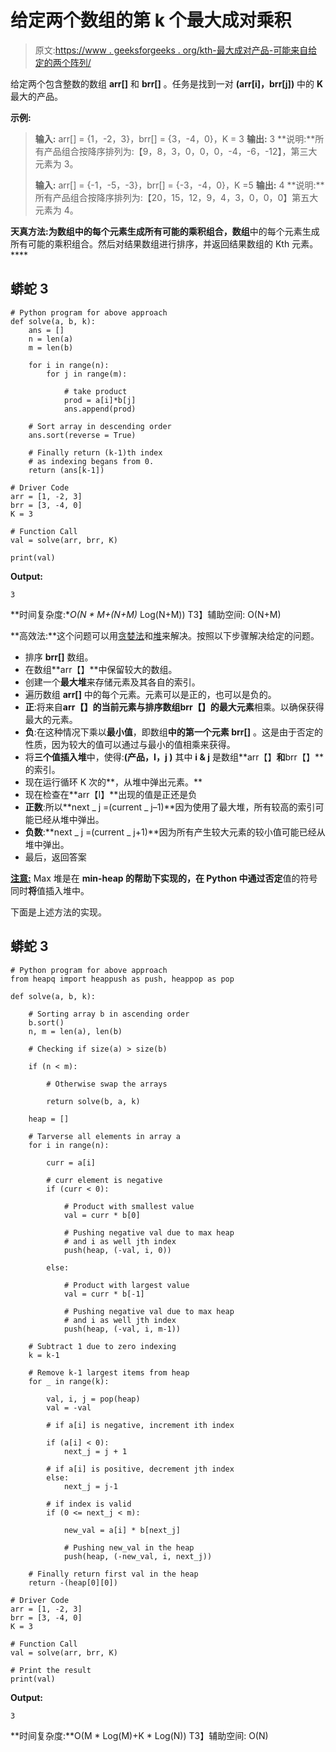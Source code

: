 # 给定两个数组的第 k 个最大成对乘积

> 原文:[https://www . geeksforgeeks . org/kth-最大成对产品-可能来自给定的两个阵列/](https://www.geeksforgeeks.org/kth-largest-pairwise-product-possible-from-given-two-arrays/)

给定两个包含整数的数组 **arr[]** 和 **brr[]** 。任务是找到一对 **(arr[i]，brr[j])** 中的 **K** 最大的产品。

**示例:**

> **输入:** arr[] = {1，-2，3}，brr[] = {3，-4，0}，K = 3
> **输出:** 3
> **说明:**所有产品组合按降序排列为:【9，8，3，0，0，0，-4，-6，-12】，第三大元素为 3。
> 
> **输入:** arr[] = {-1，-5，-3}，brr[] = {-3，-4，0}，K =5
> **输出:** 4
> **说明:**所有产品组合按降序排列为:【20，15，12，9，4，3，0，0，0】第五大元素为 4。

**天真方法:**为数组**中的每个元素生成所有可能的乘积组合，数组**中的每个元素生成所有可能的乘积组合。然后对结果数组进行排序，并返回结果数组的 Kth 元素。****

## 蟒蛇 3

```
# Python program for above approach
def solve(a, b, k):
    ans = []
    n = len(a)
    m = len(b)

    for i in range(n):
        for j in range(m):

            # take product
            prod = a[i]*b[j]
            ans.append(prod)

    # Sort array in descending order
    ans.sort(reverse = True)

    # Finally return (k-1)th index
    # as indexing begans from 0.
    return (ans[k-1])

# Driver Code
arr = [1, -2, 3]
brr = [3, -4, 0]
K = 3

# Function Call
val = solve(arr, brr, K)

print(val)
```

**Output:**

```
3

```

**时间复杂度:**O(N * M+(N+M)* Log(N+M))
T3】辅助空间: O(N+M)

**高效法:**这个问题可以用[贪婪法](https://www.geeksforgeeks.org/greedy-algorithms/)和[堆](https://www.geeksforgeeks.org/heap-sort/)来解决。按照以下步骤解决给定的问题。

*   排序 **brr[]** 数组。
*   在数组**arr【】**中保留较大的数组。
*   创建一个**最大堆**来存储元素及其各自的索引。
*   遍历数组 **arr[]** 中的每个元素。元素可以是正的，也可以是负的。
*   **正**:将来自**arr【】**的当前元素与排序数组**brr【】**的**最大元素**相乘。以确保获得最大的元素。
*   **负**:在这种情况下乘以**最小值**，即数组**中的第一个元素 brr[]** 。这是由于否定的性质，因为较大的值可以通过与最小的值相乘来获得。
*   将**三个值插入堆**中，使得:**(产品，I，j )** 其中 **i & j** 是数组**arr【】**和**brr【】**的索引。
*   现在运行循环 K 次的**，从堆中弹出元素。**
*   现在检查在**arr【I】**出现的值是正还是负
*   **正数**:所以**next _ j =(current _ j–1)**因为使用了最大堆，所有较高的索引可能已经从堆中弹出。
*   **负数**:**next _ j =(current _ j+1)**因为所有产生较大元素的较小值可能已经从堆中弹出。
*   最后，返回答案

**<u>注意:</u>** Max 堆是在 **min-heap 的帮助下实现的，在 Python 中通过否定**值的符号同时**将**值插入堆中。

下面是上述方法的实现。

## 蟒蛇 3

```
# Python program for above approach
from heapq import heappush as push, heappop as pop

def solve(a, b, k):

    # Sorting array b in ascending order
    b.sort()
    n, m = len(a), len(b)

    # Checking if size(a) > size(b)

    if (n < m):

        # Otherwise swap the arrays

        return solve(b, a, k)

    heap = []

    # Tarverse all elements in array a
    for i in range(n):

        curr = a[i]

        # curr element is negative
        if (curr < 0):

            # Product with smallest value
            val = curr * b[0]

            # Pushing negative val due to max heap
            # and i as well jth index
            push(heap, (-val, i, 0))

        else:

            # Product with largest value
            val = curr * b[-1]

            # Pushing negative val due to max heap
            # and i as well jth index
            push(heap, (-val, i, m-1))

    # Subtract 1 due to zero indexing
    k = k-1

    # Remove k-1 largest items from heap
    for _ in range(k):

        val, i, j = pop(heap)
        val = -val

        # if a[i] is negative, increment ith index

        if (a[i] < 0):
            next_j = j + 1

        # if a[i] is positive, decrement jth index
        else:
            next_j = j-1

        # if index is valid
        if (0 <= next_j < m):

            new_val = a[i] * b[next_j]

            # Pushing new_val in the heap
            push(heap, (-new_val, i, next_j))

    # Finally return first val in the heap
    return -(heap[0][0])

# Driver Code
arr = [1, -2, 3]
brr = [3, -4, 0]
K = 3

# Function Call
val = solve(arr, brr, K)

# Print the result
print(val)
```

**Output:**

```
3

```

**时间复杂度:**O(M * Log(M)+K * Log(N))
T3】辅助空间: O(N)